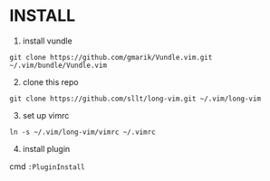 
# INSTALL
1. install vundle

`git clone https://github.com/gmarik/Vundle.vim.git ~/.vim/bundle/Vundle.vim`

2. clone this repo

`git clone https://github.com/sllt/long-vim.git ~/.vim/long-vim`

3. set up vimrc

`ln -s ~/.vim/long-vim/vimrc ~/.vimrc`

4. install plugin

cmd `:PluginInstall`
